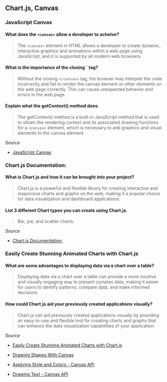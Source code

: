 ## Chart.js, Canvas

### JavaScript Canvas

#### What does the `<canvas>` allow a developer to acheive?

> The  `<canvas>` element in HTML allows a developer to create dynamic, interactive graphics and animations within a web page using JavaScript, and it is supported by all modern web browsers.

#### What is the importance of the closing `</canvas> tag?

> Without the closing `</canvas>` tag, the browser may interpret the code incorrectly and fail to render the canvas element or other elements on the web page correctly. This can cause unexpected behavior and errors in the web page.

#### Explain what the getContext() method does.

> The getContext() method is a built-in JavaScript method that is used to obtain the rendering context and its associated drawing functions for a `<canvas>` element, which is necessary to add graphics and visual elements to the canvas element.

*Source* 
- [JavaScript Canvas](https://www.javascripttutorial.net/web-apis/javascript-canvas/)

### Chart.js Documentation:

#### What is Chart.js and how it can be brought into your project?

> Chart.js is a powerful and flexible library for creating interactive and responsive charts and graphs on the web, making it a popular choice for data visualization and dashboard applications.

#### List 3 different Chart types you can create using Chart.js.

> Bar, pie, and scatter charts.

*Source*

- [Chart.js Documentation:](http://www.chartjs.org/docs/)

### Easily Create Stunning Animated Charts with Chart.js

#### What are some advantages to displaying data via a chart over a table?

> Displaying data via a chart over a table can provide a more intuitive and visually engaging way to present complex data, making it easier for users to identify patterns, compare data, and make informed decisions

#### How could Chart.js aid your previously created applications visually?

> Chart.js can aid previously created applications visually by providing an easy-to-use and flexible tool for creating charts and graphs that can enhance the data visualization capabilities of your application.

*Source*

- [Easily Create Stunning Animated Charts with Chart.js](https://www.webdesignerdepot.com/2013/11/easily-create-stunning-animated-charts-with-chart-js/)

- [Drawing Shapes With Canvas](https://developer.mozilla.org/en-US/docs/Web/API/Canvas_API/Tutorial/Drawing_shapes)

- [Applying Style and Colors - Canvas API](https://developer.mozilla.org/en-US/docs/Web/API/Canvas_API/Tutorial/Applying_styles_and_colors)

- [Drawing Text - Canvas API](https://developer.mozilla.org/en-US/docs/Web/API/Canvas_API/Tutorial/Drawing_text)
